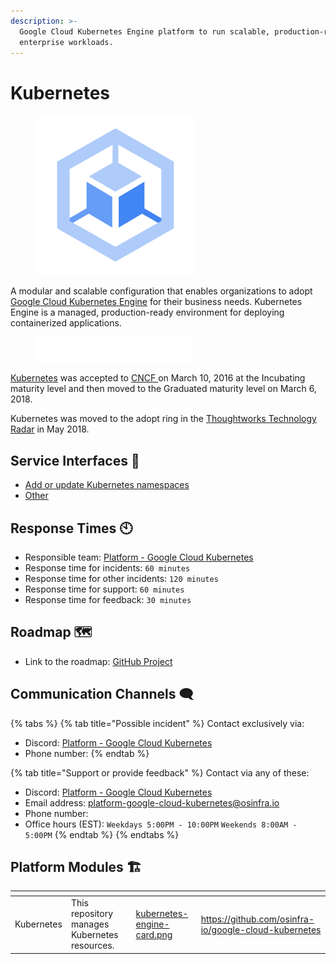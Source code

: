 ```yaml
---
description: >-
  Google Cloud Kubernetes Engine platform to run scalable, production-ready
  enterprise workloads.
---
```


# Kubernetes

<figure><img src="../../../.gitbook/assets/google-kubernetes-engine.png" alt="" width="256"><figcaption></figcaption></figure>

A modular and scalable configuration that enables organizations to adopt [Google Cloud Kubernetes Engine](https://cloud.google.com/kubernetes-engine) for their business needs. Kubernetes Engine is a managed, production-ready environment for deploying containerized applications.

<figure><img src="../../../.gitbook/assets/cncf.png" alt=""><figcaption></figcaption></figure>

[Kubernetes](https://kubernetes.io) was accepted to [CNCF ](https://www.cncf.io/projects/kubernetes)on March 10, 2016 at the Incubating maturity level and then moved to the Graduated maturity level on March 6, 2018.

Kubernetes was moved to the adopt ring in the [Thoughtworks Technology Radar](https://www.thoughtworks.com/en-us/radar/platforms/kubernetes) in May 2018.&#x20;



## Service Interfaces 🔩

* [Add or update Kubernetes namespaces](https://github.com/osinfra-io/google-cloud-kubernetes/issues/new?assignees=\&labels=enhancement%2Cgood+first+issue\&projects=\&template=add-update-k8s-namespace.yml\&title=%F0%9F%94%A9+Add+or+update+Kubernetes+namespaces)
* [Other](https://github.com/osinfra-io/google-cloud-kubernetes/issues/new)

## Response Times 🕙

* Responsible team: [Platform - Google Cloud Kubernetes](https://github.com/orgs/osinfra-io/teams/platform-google-cloud-kubernetes)
* Response time for incidents: `60 minutes`
* Response time for other incidents: `120 minutes`
* Response time for support: `60 minutes`
* Response time for feedback: `30 minutes`

## Roadmap 🗺️

* Link to the roadmap: [GitHub Project](https://github.com/orgs/osinfra-io/projects/1/views/7)

## Communication Channels 🗨️

{% tabs %}
{% tab title="Possible incident" %}
Contact exclusively via:

* Discord: [Platform - Google Cloud Kubernetes](https://discord.gg/YPg4AmMDvF)
* Phone number:
{% endtab %}

{% tab title="Support or provide feedback" %}
Contact via any of these:

* Discord: [Platform - Google Cloud Kubernetes](https://discord.gg/YPg4AmMDvF)
* Email address: [platform-google-cloud-kubernetes@osinfra.io](mailto:platform-google-kubernetes@osinfra.io)
* Phone number:
* Office hours (EST): `Weekdays 5:00PM - 10:00PM` `Weekends 8:00AM - 5:00PM`
{% endtab %}
{% endtabs %}

## Platform Modules 🏗️

<table data-card-size="large" data-view="cards" data-full-width="false"><thead><tr><th align="center"></th><th></th><th data-hidden data-card-cover data-type="files"></th><th data-hidden data-card-target data-type="content-ref"></th></tr></thead><tbody><tr><td align="center">Kubernetes</td><td>This repository manages Kubernetes resources.</td><td><a href="../../../.gitbook/assets/kubernetes-engine-card.png">kubernetes-engine-card.png</a></td><td><a href="https://github.com/osinfra-io/google-cloud-kubernetes">https://github.com/osinfra-io/google-cloud-kubernetes</a></td></tr></tbody></table>
